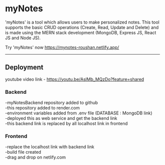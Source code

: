 # myNotes
'myNotes' is a tool which allows users to make personalized notes. This tool supports the basic CRUD operations (Create, Read, Update and Delete) and is made using the MERN stack development (MongoDB, Express JS, React JS and Node JS).

Try 'myNotes' now
https://mynotes-roushan.netlify.app/

-------------------------------------------------------------------------------------------------------------------------------------------------------------------

## Deployment
youtube video link - https://youtu.be/AslMb_MQzDo?feature=shared


### Backend
-myNotesBackend repository added to github  
-this repository added to render.com  
-environment variables added from .env file (DATABASE : MongoDB link)  
-deployed this as web service and get the backend link  
-this backend link is replaced by all localhost link in frontend  

### Frontend
-replace the localhost link with backend link  
-build file created  
-drag and drop on netlify.com  


